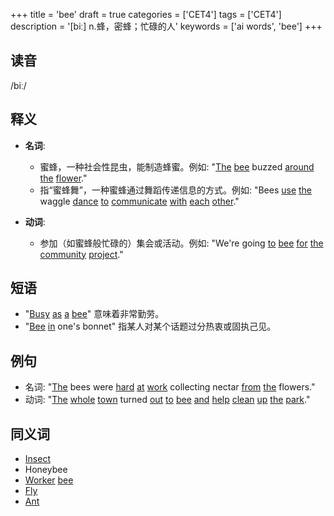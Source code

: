 +++
title = 'bee'
draft = true
categories = ['CET4']
tags = ['CET4']
description = '[biː] n.蜂，密蜂；忙碌的人'
keywords = ['ai words', 'bee']
+++

## 读音
/biː/

## 释义
- **名词**:
  - 蜜蜂，一种社会性昆虫，能制造蜂蜜。例如: "[The](/post/the/) [bee](/post/bee/) buzzed [around](/post/around/) [the](/post/the/) [flower](/post/flower/)."
  - 指“蜜蜂舞”，一种蜜蜂通过舞蹈传递信息的方式。例如: "Bees [use](/post/use/) [the](/post/the/) waggle [dance](/post/dance/) [to](/post/to/) [communicate](/post/communicate/) [with](/post/with/) [each](/post/each/) [other](/post/other/)."

- **动词**:
  - 参加（如蜜蜂般忙碌的）集会或活动。例如: "We're going [to](/post/to/) [bee](/post/bee/) [for](/post/for/) [the](/post/the/) [community](/post/community/) [project](/post/project/)."

## 短语
- "[Busy](/post/busy/) [as](/post/as/) [a](/post/a/) [bee](/post/bee/)" 意味着非常勤劳。
- "[Bee](/post/bee/) [in](/post/in/) one's bonnet" 指某人对某个话题过分热衷或固执己见。

## 例句
- 名词: "[The](/post/the/) bees were [hard](/post/hard/) [at](/post/at/) [work](/post/work/) collecting nectar [from](/post/from/) [the](/post/the/) flowers."
- 动词: "[The](/post/the/) [whole](/post/whole/) [town](/post/town/) turned [out](/post/out/) [to](/post/to/) [bee](/post/bee/) [and](/post/and/) [help](/post/help/) [clean](/post/clean/) [up](/post/up/) [the](/post/the/) [park](/post/park/)."

## 同义词
- [Insect](/post/insect/)
- Honeybee
- [Worker](/post/worker/) [bee](/post/bee/)
- [Fly](/post/fly/)
- [Ant](/post/ant/)

